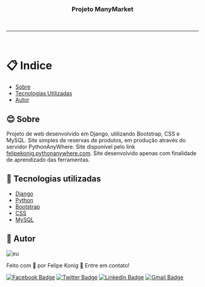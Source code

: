 <h3 align="center">Projeto ManyMarket</h3>

<br />

---
<br />

# :clipboard: Indice

- [Sobre](#Sobre)
- [Tecnologias Utilizadas](#Tecnologias-utilizadas)
- [Autor](#Autor)

## :blush: Sobre 

Projeto de web desenvolvido em Django, utilizando Bootstrap, CSS e MySQL. Site simples de reservas de produtos, em produção através do servidor PythonAnyWhere. Site disponível pelo link [felipekonig.pythonanywhere.com](http://felipekonig.pythonanywhere.com/). Site desenvolvido apenas com finalidade de aprendizado das ferramentas.

## :rocket: Tecnologias utilizadas

- [Django](https://www.djangoproject.com/)
- [Python](https://www.python.org/)
- [Bootstrap](https://getbootstrap.com/)
- [CSS](https://developer.mozilla.org/pt-BR/docs/Web/CSS)
- [MySQL](https://www.mysql.com/)

## :man: Autor

![eu](https://user-images.githubusercontent.com/49540283/117379724-7840fe80-aeae-11eb-87fb-54a79b44233d.jpg)
   
Feito com :blue_heart: por Felipe Konig :wave: Entre em contato!

[![Facebook Badge](https://img.shields.io/badge/Facebook-Felipe%20Konig-blue)](https://www.facebook.com/felipe.konig.3/)
[![Twitter Badge](https://img.shields.io/badge/Twitter-Felipe%20Konig-blue)](https://twitter.com/FelipeKonig4) 
[![Linkedin Badge](https://img.shields.io/badge/LinkedIn-Felipe%20Konig-blue)](https://www.linkedin.com/in/felipe-konig-10bb8a190/) 
[![Gmail Badge](https://img.shields.io/badge/Gmail-lipekonig%40gmail.com-orange)](mailto:lipekonig@gmail.com)
